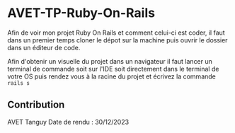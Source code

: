 # AVET-TP-Ruby-On-Rails
Afin de voir mon projet Ruby On Rails et comment celui-ci est coder,
il faut dans un premier temps cloner le dépot sur la machine puis
ouvrir le dossier dans un éditeur de code.

Afin d'obtenir un visuelle du projet dans un navigateur il faut lancer
un terminal de commande soit sur l'IDE soit directement dans le terminal
de votre OS puis rendez vous à la racine du projet et écrivez la commande
```rails s```

## Contribution
AVET Tanguy
Date de rendu : 30/12/2023